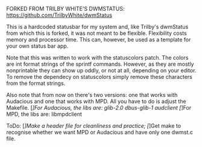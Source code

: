 FORKED FROM TRILBY WHITE'S DWMSTATUS: https://github.com/TrilbyWhite/dwmStatus

This is a hardcoded statusbar for my system and, like Trilby's dwmStatus from which this is forked, it was not meant to be flexible.  Flexibility costs memory and processor time. This can, however, be used as a template for your own status bar app.

Note that this was written to work with the statuscolors patch. The colors are int format strings of the sprintf commands. However, as they are mostly nonprintable they can show up oddly, or not at all, depending on your editor. To remove the dependecy on statuscolors simply remove these characters from the format strings.

Also note that from now on there's two versions: one that works with Audacious and one that works with MPD. All you have to do is adjust the Makefile.
[*]For Audacious, the libs are: glib-2.0 dbus-glib-1 audclient
[*]For MPD, the libs are: libmpdclient

ToDo:
[*]Make a header file for cleanliness and practice;
[*]Get make to recognise whether we want MPD or Audacious and have only one dwmst.c file.

